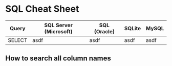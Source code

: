 # SQL Cheat Sheet

| Query | SQL Server (Microsoft) | SQL (Oracle) | SQLite | MySQL |
|-------|------------------------|---|----|----|
| SELECT | asdf | asdf | asdf | asdf |



## How to search all column names

